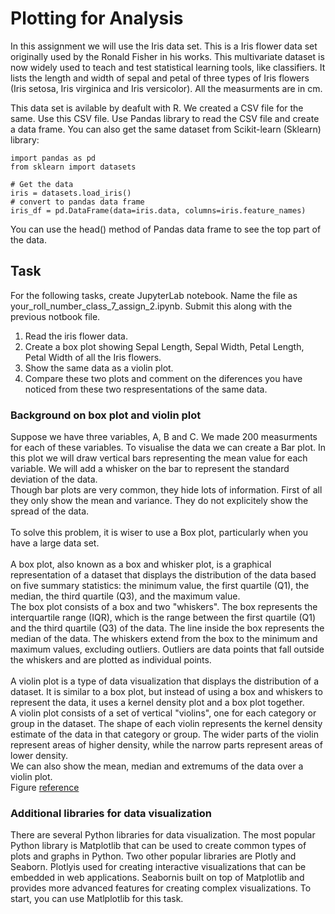 
# Plotting for Analysis

In this assignment we will use the Iris data set. This is a Iris flower data set originally used by the Ronald Fisher in his works. This multivariate dataset is now widely used to teach and test statistical learning tools, like classifiers. It lists the length and width of sepal and petal of three types of Iris flowers (Iris setosa, Iris virginica and Iris versicolor). All the measurments are in cm.

This data set is avilable by deafult with R. We created a CSV file for the same. Use this CSV file. Use Pandas library to read the CSV file and create a data frame. You can also get the same dataset from Scikit-learn (Sklearn) library:
```
import pandas as pd
from sklearn import datasets

# Get the data
iris = datasets.load_iris()
# convert to pandas data frame
iris_df = pd.DataFrame(data=iris.data, columns=iris.feature_names)
```
You can use the head() method of Pandas data frame to see the top part of the data.

## Task
For the following tasks, create JupyterLab notebook. Name the file as your_roll_number_class_7_assign_2.ipynb. Submit this along with the previous notbook file.
1. Read the iris flower data.
2. Create a box plot showing Sepal Length, Sepal Width, Petal Length, Petal Width of all the Iris flowers.
3. Show the same data as a violin plot.
4. Compare these two plots and comment on the diferences you have noticed from these two respresentations of the same data. 


### Background on box plot and violin plot
Suppose we have three variables, A, B and C. We made 200 measurments for each of these variables. To visualise the data we can create a Bar plot. In this plot we will draw vertical bars representing the mean value for each variable. We will add a whisker on the bar to represent the standard deviation of the data.
<br>
Though bar plots are very common, they hide lots of information. First of all they only show the mean and variance. They do not explicitely show the spread of the data.
<br><br>
To solve this problem, it is wiser to use a Box plot, particularly when you have a large data set.
<br><br>
A box plot, also known as a box and whisker plot, is a graphical representation of a dataset that displays the distribution of the data based on five summary statistics: the minimum value, the first quartile (Q1), the median, the third quartile (Q3), and the maximum value.
<br>
The box plot consists of a box and two "whiskers". The box represents the interquartile range (IQR), which is the range between the first quartile (Q1) and the third quartile (Q3) of the data. The line inside the box represents the median of the data. The whiskers extend from the box to the minimum and maximum values, excluding outliers. Outliers are data points that fall outside the whiskers and are plotted as individual points.
<br><br>
A violin plot is a type of data visualization that displays the distribution of a dataset. It is similar to a box plot, but instead of using a box and whiskers to represent the data, it uses a kernel density plot and a box plot together.
<br>
A violin plot consists of a set of vertical "violins", one for each category or group in the dataset. The shape of each violin represents the kernel density estimate of the data in that category or group. The wider parts of the violin represent areas of higher density, while the narrow parts represent areas of lower density. 
<br>
We can also show the mean, median and extremums of the data over a violin plot.
<br>
Figure [reference](http://yufree.github.io/blog/2013/08/15/boxplot-vs-violinplot.html)

### Additional libraries for data visualization
There are several Python libraries for data visualization. The most popular Python library is Matplotlib that can be used to create common types of plots and graphs in Python. Two other popular libraries are Plotly and Seaborn. Plotlyis used for creating interactive visualizations that can be embedded in web applications. Seabornis built on top of Matplotlib and provides more advanced features for creating complex visualizations. To start, you can use Matlplotlib for this task.